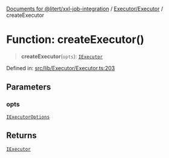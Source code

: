 [Documents for @litert/xxl-job-integration](../../../index.md) / [Executor/Executor](../index.md) / createExecutor

# Function: createExecutor()

> **createExecutor**(`opts`): [`IExecutor`](../../Typings/interfaces/IExecutor.md)

Defined in: [src/lib/Executor/Executor.ts:203](https://github.com/litert/xxl-job-integration.js/blob/master/src/lib/Executor/Executor.ts#L203)

## Parameters

### opts

[`IExecutorOptions`](../interfaces/IExecutorOptions.md)

## Returns

[`IExecutor`](../../Typings/interfaces/IExecutor.md)
